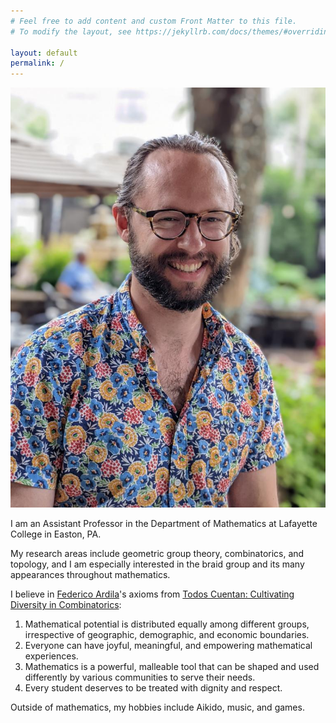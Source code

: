 ```yaml
---
# Feel free to add content and custom Front Matter to this file.
# To modify the layout, see https://jekyllrb.com/docs/themes/#overriding-theme-defaults

layout: default
permalink: /
---
```


<link rel="stylesheet" href="/css/main.css">

<div class="portrait-wrapper">
  <img src="michael.jpg" id="portrait">
</div>

I am an Assistant Professor in the Department of Mathematics
at Lafayette College in Easton, PA.

My research areas include geometric group theory,
combinatorics, and topology, and I am especially interested in the braid
group and its many appearances throughout mathematics.

I believe in [Federico Ardila](http://math.sfsu.edu/federico/)'s axioms from
[Todos Cuentan: Cultivating Diversity in Combinatorics](https://www.ams.org/publications/journals/notices/201610/rnoti-p1164.pdf):
1. Mathematical potential is distributed equally among different groups, irrespective of geographic, demographic, and economic boundaries.
2. Everyone can have joyful, meaningful, and empowering mathematical experiences.
3. Mathematics is a powerful, malleable tool that can be shaped and used differently by various communities to serve their needs.
4. Every student deserves to be treated with dignity and respect.

Outside of mathematics, my hobbies include Aikido, music, and games.
